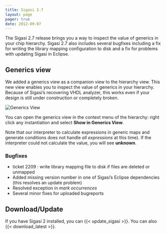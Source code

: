 ```yaml
---
title: Sigasi 2.7
layout: page
pager: true
date: 2012-09-07
---
```

The Sigasi 2.7 release brings you a way to inspect the value of generics
in your chip hierarchy. Sigasi 2.7 also includes several bugfixes including a fix for writing the library mapping configuration to disk and a fix for problems with updating
Sigasi in Eclipse.

Generics view
-------------

We added a generics view as a companion view to the hierarchy view. This
new view enables you to inspect the value of generics in your hierarchy.
Because of Sigasi’s recovering VHDL analyzer, this works even if your
design is still under construction or completely broken.

![Generics View](/img/releasenotes/2.7/generics_view.png "Generics View")

You can open the generics view in the context menu of the hierarchy:
right click any instantiation and select **Show in Generics View**.

Note that our interpreter to calculate expressions in generic maps and
generate conditions does not handle *all expressions* at this
time). If the interpreter could
not calculate the value, you will see **unknown**.

### Bugfixes

-   ticket 2209 : write library mapping file to disk if files are
    deleted or unmapped
-   Added missing version number in one of Sigasi’s Eclipse dependencies
    (this resolves an update problem)
-   Resolved exception in *mark occurrences*
-   Several minor fixes for uploaded bugreports

Download/Update
---------------

If you have Sigasi 2 installed, you can {{< update_sigasi >}}. You can also {{< download_latest >}}.
